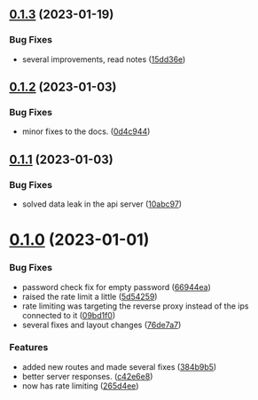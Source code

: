 ## [0.1.3](https://github.com/Torwent/wasp-api/compare/v0.1.2...v0.1.3) (2023-01-19)


### Bug Fixes

* several improvements, read notes ([15dd36e](https://github.com/Torwent/wasp-api/commit/15dd36ed280bea7c017fea3553c8dc2f1e7eaf36))



## [0.1.2](https://github.com/Torwent/wasp-api/compare/v0.1.1...v0.1.2) (2023-01-03)


### Bug Fixes

* minor fixes to the docs. ([0d4c944](https://github.com/Torwent/wasp-api/commit/0d4c944165c1de38a887d62aef2318fbd990375c))



## [0.1.1](https://github.com/Torwent/wasp-api/compare/v0.1.0...v0.1.1) (2023-01-03)


### Bug Fixes

* solved data leak in the api server ([10abc97](https://github.com/Torwent/wasp-api/commit/10abc9717df08d744a7c68f7bb5e2e011bb64b4d))



# [0.1.0](https://github.com/Torwent/wasp-api/compare/384b9b587a671170fb991ea4b116cd7dd3d45ec0...v0.1.0) (2023-01-01)


### Bug Fixes

* password check fix for empty password ([66944ea](https://github.com/Torwent/wasp-api/commit/66944ea6017c9c2538f22f96c6f8b9a354321cfe))
* raised the rate limit a little ([5d54259](https://github.com/Torwent/wasp-api/commit/5d54259b626e8c153fc82b5b26bcd432cf8015ce))
* rate limiting was targeting the reverse proxy instead of the ips connected to it ([09bd1f0](https://github.com/Torwent/wasp-api/commit/09bd1f0bdb468ca5d81d5d5e6d14d0210832b65a))
* several fixes and layout changes ([76de7a7](https://github.com/Torwent/wasp-api/commit/76de7a7c9e221136939cf9a89eb466af40dec38d))


### Features

* added new routes and made several fixes ([384b9b5](https://github.com/Torwent/wasp-api/commit/384b9b587a671170fb991ea4b116cd7dd3d45ec0))
* better server responses. ([c42e6e8](https://github.com/Torwent/wasp-api/commit/c42e6e8aa4873a30efe71dbfdd52c8c69aca6a23))
* now has rate limiting ([265d4ee](https://github.com/Torwent/wasp-api/commit/265d4eec1f75367bd216df5738cc5496f1e87f17))



